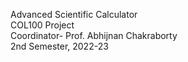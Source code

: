 
Advanced Scientific Calculator
<br>
COL100 Project
<br>
Coordinator- Prof. Abhijnan Chakraborty
<br>
2nd Semester, 2022-23
